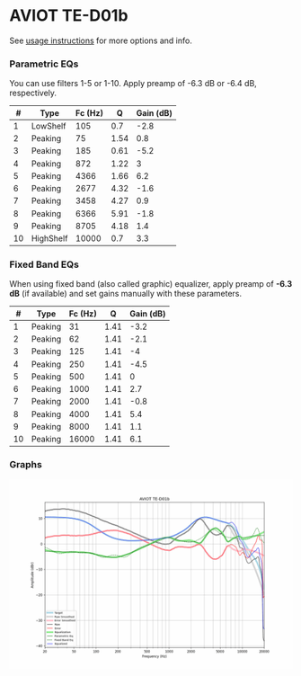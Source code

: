 # AVIOT TE-D01b
See [usage instructions](https://github.com/jaakkopasanen/AutoEq#usage) for more options and info.

### Parametric EQs
You can use filters 1-5 or 1-10. Apply preamp of -6.3 dB or -6.4 dB, respectively.

|   # | Type      |   Fc (Hz) |    Q |   Gain (dB) |
|-----|-----------|-----------|------|-------------|
|   1 | LowShelf  |       105 | 0.7  |        -2.8 |
|   2 | Peaking   |        75 | 1.54 |         0.8 |
|   3 | Peaking   |       185 | 0.61 |        -5.2 |
|   4 | Peaking   |       872 | 1.22 |         3   |
|   5 | Peaking   |      4366 | 1.66 |         6.2 |
|   6 | Peaking   |      2677 | 4.32 |        -1.6 |
|   7 | Peaking   |      3458 | 4.27 |         0.9 |
|   8 | Peaking   |      6366 | 5.91 |        -1.8 |
|   9 | Peaking   |      8705 | 4.18 |         1.4 |
|  10 | HighShelf |     10000 | 0.7  |         3.3 |

### Fixed Band EQs
When using fixed band (also called graphic) equalizer, apply preamp of **-6.3 dB** (if available) and set gains manually with these parameters.

|   # | Type    |   Fc (Hz) |    Q |   Gain (dB) |
|-----|---------|-----------|------|-------------|
|   1 | Peaking |        31 | 1.41 |        -3.2 |
|   2 | Peaking |        62 | 1.41 |        -2.1 |
|   3 | Peaking |       125 | 1.41 |        -4   |
|   4 | Peaking |       250 | 1.41 |        -4.5 |
|   5 | Peaking |       500 | 1.41 |         0   |
|   6 | Peaking |      1000 | 1.41 |         2.7 |
|   7 | Peaking |      2000 | 1.41 |        -0.8 |
|   8 | Peaking |      4000 | 1.41 |         5.4 |
|   9 | Peaking |      8000 | 1.41 |         1.1 |
|  10 | Peaking |     16000 | 1.41 |         6.1 |

### Graphs
![](./AVIOT%20TE-D01b.png)
